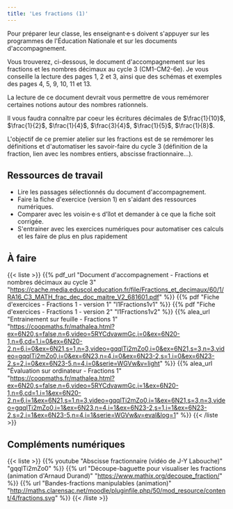 ```yaml
---
title: 'Les fractions (1)'
---
```


Pour préparer leur classe, les enseignant·e·s doivent s'appuyer sur les programmes de l'Éducation Nationale et sur les documents d'accompagnement.

Vous trouverez, ci-dessous, le document d'accompagnement sur les fractions et les nombres décimaux au cycle 3 (CM1-CM2-6e). Je vous conseille la lecture des pages 1, 2 et 3, ainsi que des schémas et exemples des pages 4, 5, 9, 10, 11 et 13.

La lecture de ce document devrait vous permettre de vous remémorer certaines notions autour des nombres rationnels.

Il vous faudra connaître par coeur les écritures décimales de $\frac{1}{10}$, $\frac{1}{2}$, $\frac{1}{4}$, $\frac{3}{4}$, $\frac{1}{5}$, $\frac{1}{8}$.

L'objectif de ce premier atelier sur les fractions est de se remémorer les définitions et d'automatiser les savoir-faire du cycle 3 (définition de la fraction, lien avec les nombres entiers, abscisse fractionnaire...).

<div class="ui hidden divider"></div>
<div class="ui hidden divider"></div>
<h2 class="ui horizontal divider header">Ressources de travail</h2>

- Lire les passages sélectionnés du document d'accompagnement.
- Faire la fiche d'exercice (version 1) en s'aidant des ressources numériques.
- Comparer avec les voisin·e·s d'îlot et demander à ce que la fiche soit corrigée.
- S'entrainer avec les exercices numériques pour automatiser ces calculs et les faire de plus en plus rapidement

<div class="ui hidden divider"></div>
<div class="ui hidden divider"></div>
<h2 class="ui horizontal divider header">À faire</h2>

{{< liste >}}
{{% pdf_url "Document d'accompagnement - Fractions et nombres décimaux au cycle 3" "https://cache.media.eduscol.education.fr/file/Fractions_et_decimaux/60/1/RA16_C3_MATH_frac_dec_doc_maitre_V2_681601.pdf" %}}
{{% pdf "Fiche d'exercices - Fractions 1 - version 1" "l1Fractions1v1" %}}
{{% pdf "Fiche d'exercices - Fractions 1 - version 2" "l1Fractions1v2" %}}
{{% alea_url "Entrainement sur feuille - Fractions 1" "https://coopmaths.fr/mathalea.html?ex=6N20,s=false,n=6,video=5RYCdvawmGc,i=0&ex=6N20-1,n=6,cd=1,i=0&ex=6N20-2,n=6,i=0&ex=6N21,s=1,n=3,video=gqqlTi2mZo0,i=0&ex=6N21,s=3,n=3,video=gqqlTi2mZo0,i=0&ex=6N23,n=4,i=0&ex=6N23-2,s=1,i=0&ex=6N23-2,s=2,i=0&ex=6N23-5,n=4,i=0&serie=WGVw&v=light" %}}
{{% alea_url "Évaluation sur ordinateur - Fractions 1" "https://coopmaths.fr/mathalea.html?ex=6N20,s=false,n=6,video=5RYCdvawmGc,i=1&ex=6N20-1,n=6,cd=1,i=1&ex=6N20-2,n=6,i=1&ex=6N21,s=1,n=3,video=gqqlTi2mZo0,i=1&ex=6N21,s=3,n=3,video=gqqlTi2mZo0,i=1&ex=6N23,n=4,i=1&ex=6N23-2,s=1,i=1&ex=6N23-2,s=2,i=1&ex=6N23-5,n=4,i=1&serie=WGVw&v=eval&log=1" %}}
{{< /liste >}}

<div class="ui hidden divider"></div>
<div class="ui hidden divider"></div>
<h2 class="ui horizontal divider header">Compléments numériques</h2>

{{< liste >}}
{{% youtube "Abscisse fractionnaire (vidéo de J-Y Labouche)" "gqqlTi2mZo0" %}}
{{% url "Découpe-baguette pour visualiser les fractions (animation d'Arnaud Durand)" "https://www.mathix.org/decoupe_fraction/" %}}
{{% url "Bandes-fractions manipulables (animation)" "http://maths.clarensac.net/moodle/pluginfile.php/50/mod_resource/content/4/fractions.svg" %}}
{{< /liste >}}
